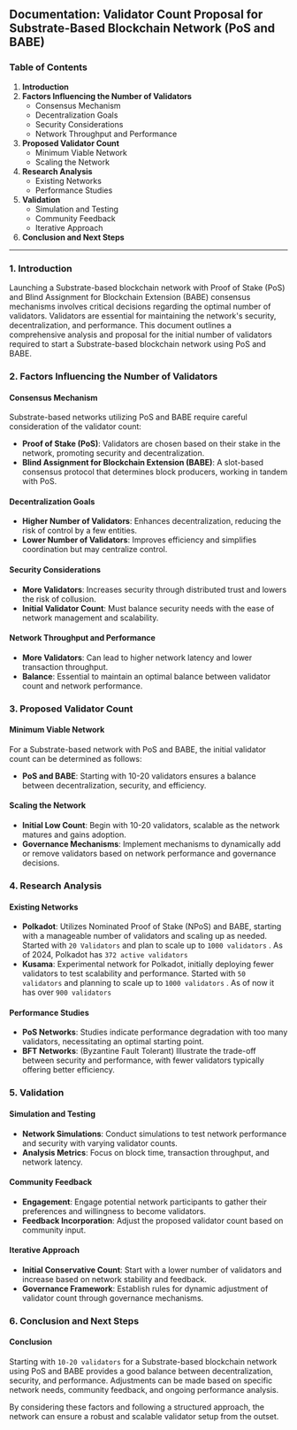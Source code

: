 ## Documentation: Validator Count Proposal for Substrate-Based Blockchain Network (PoS and BABE)

### Table of Contents
1. **Introduction**
2. **Factors Influencing the Number of Validators**
   - Consensus Mechanism
   - Decentralization Goals
   - Security Considerations
   - Network Throughput and Performance
3. **Proposed Validator Count**
   - Minimum Viable Network
   - Scaling the Network
4. **Research Analysis**
   - Existing Networks
   - Performance Studies
5. **Validation**
   - Simulation and Testing
   - Community Feedback
   - Iterative Approach
6. **Conclusion and Next Steps**

---

### 1. Introduction
Launching a Substrate-based blockchain network with Proof of Stake (PoS) and Blind Assignment for Blockchain Extension (BABE) consensus mechanisms involves critical decisions regarding the optimal number of validators. Validators are essential for maintaining the network's security, decentralization, and performance. This document outlines a comprehensive analysis and proposal for the initial number of validators required to start a Substrate-based blockchain network using PoS and BABE.

### 2. Factors Influencing the Number of Validators

#### Consensus Mechanism
Substrate-based networks utilizing PoS and BABE require careful consideration of the validator count:
- **Proof of Stake (PoS)**: Validators are chosen based on their stake in the network, promoting security and decentralization.
- **Blind Assignment for Blockchain Extension (BABE)**: A slot-based consensus protocol that determines block producers, working in tandem with PoS.

#### Decentralization Goals
- **Higher Number of Validators**: Enhances decentralization, reducing the risk of control by a few entities.
- **Lower Number of Validators**: Improves efficiency and simplifies coordination but may centralize control.

#### Security Considerations
- **More Validators**: Increases security through distributed trust and lowers the risk of collusion.
- **Initial Validator Count**: Must balance security needs with the ease of network management and scalability.

#### Network Throughput and Performance
- **More Validators**: Can lead to higher network latency and lower transaction throughput.
- **Balance**: Essential to maintain an optimal balance between validator count and network performance.

### 3. Proposed Validator Count

#### Minimum Viable Network
For a Substrate-based network with PoS and BABE, the initial validator count can be determined as follows:
- **PoS and BABE**: Starting with 10-20 validators ensures a balance between decentralization, security, and efficiency.

#### Scaling the Network
- **Initial Low Count**: Begin with 10-20 validators, scalable as the network matures and gains adoption.
- **Governance Mechanisms**: Implement mechanisms to dynamically add or remove validators based on network performance and governance decisions.

### 4. Research Analysis

#### Existing Networks
- **Polkadot**: Utilizes Nominated Proof of Stake (NPoS) and BABE, starting with a manageable number of validators and scaling up as needed. Started with `20 Validators` and plan to scale up to `1000 validators` . As of 2024, Polkadot has `372 active validators`
- **Kusama**: Experimental network for Polkadot, initially deploying fewer validators to test scalability and performance. Started with `50 validators` and planning to scale up to `1000 validators` . As of now it has  over `900 validators`

#### Performance Studies
- **PoS Networks**: Studies indicate performance degradation with too many validators, necessitating an optimal starting point.
- **BFT Networks**: (Byzantine Fault Tolerant)  Illustrate the trade-off between security and performance, with fewer validators typically offering better efficiency.

### 5. Validation

#### Simulation and Testing
- **Network Simulations**: Conduct simulations to test network performance and security with varying validator counts.
- **Analysis Metrics**: Focus on block time, transaction throughput, and network latency.

#### Community Feedback
- **Engagement**: Engage potential network participants to gather their preferences and willingness to become validators.
- **Feedback Incorporation**: Adjust the proposed validator count based on community input.

#### Iterative Approach
- **Initial Conservative Count**: Start with a lower number of validators and increase based on network stability and feedback.
- **Governance Framework**: Establish rules for dynamic adjustment of validator count through governance mechanisms.

### 6. Conclusion and Next Steps

#### Conclusion
Starting with `10-20 validators` for a Substrate-based blockchain network using PoS and BABE provides a good balance between decentralization, security, and performance. Adjustments can be made based on specific network needs, community feedback, and ongoing performance analysis.


By considering these factors and following a structured approach, the network can ensure a robust and scalable validator setup from the outset.
